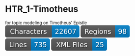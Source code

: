 # HTR_1-Timotheus
for topic modeling on Timotheus' Epistle
![characters badge](badges/characters.svg) ![regions badge](badges/regions.svg) ![lines badge](badges/lines.svg) ![files badge](badges/files.svg)

